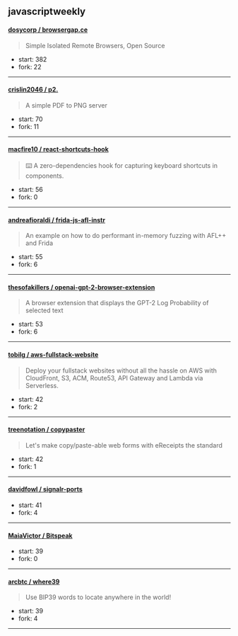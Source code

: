 ## javascriptweekly

#### [dosycorp / browsergap.ce](https://github.com/dosycorp/browsergap.ce)

> Simple Isolated Remote Browsers, Open Source

+ start: 382
+ fork: 22

----


#### [crislin2046 / p2.](https://github.com/crislin2046/p2.)

> A simple PDF to PNG server 

+ start: 70
+ fork: 11

----


#### [macfire10 / react-shortcuts-hook](https://github.com/macfire10/react-shortcuts-hook)

> ⌨️ A zero-dependencies hook for capturing keyboard shortcuts in components.

+ start: 56
+ fork: 0

----


#### [andreafioraldi / frida-js-afl-instr](https://github.com/andreafioraldi/frida-js-afl-instr)

> An example on how to do performant in-memory fuzzing with AFL++ and Frida

+ start: 55
+ fork: 6

----


#### [thesofakillers / openai-gpt-2-browser-extension](https://github.com/thesofakillers/openai-gpt-2-browser-extension)

> A browser extension that displays the GPT-2 Log Probability of selected text

+ start: 53
+ fork: 6

----


#### [tobilg / aws-fullstack-website](https://github.com/tobilg/aws-fullstack-website)

> Deploy your fullstack websites without all the hassle on AWS with CloudFront, S3, ACM, Route53, API Gateway and Lambda via Serverless.

+ start: 42
+ fork: 2

----


#### [treenotation / copypaster](https://github.com/treenotation/copypaster)

> Let's make copy/paste-able web forms with eReceipts the standard

+ start: 42
+ fork: 1

----


#### [davidfowl / signalr-ports](https://github.com/davidfowl/signalr-ports)

> 

+ start: 41
+ fork: 4

----


#### [MaiaVictor / Bitspeak](https://github.com/MaiaVictor/Bitspeak)

> 

+ start: 39
+ fork: 0

----


#### [arcbtc / where39](https://github.com/arcbtc/where39)

> Use BIP39 words to locate anywhere in the world!

+ start: 39
+ fork: 4

----


